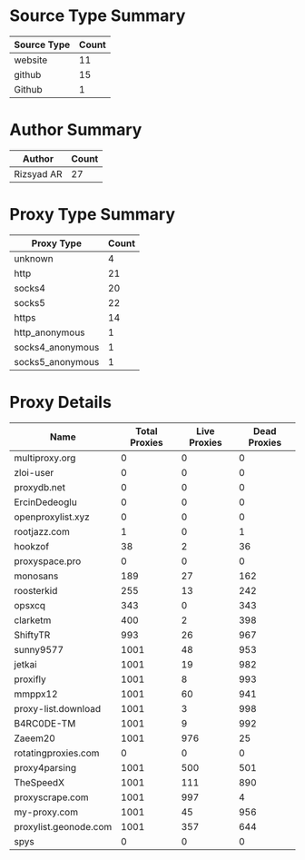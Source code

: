 # Source Type Summary

| Source Type | Count |
|-------------|-------|
| website | 11 |
| github | 15 |
| Github | 1 |


# Author Summary

| Author | Count |
|--------|-------|
| Rizsyad AR | 27 |


# Proxy Type Summary

| Proxy Type | Count |
|------------|-------|
| unknown | 4 |
| http | 21 |
| socks4 | 20 |
| socks5 | 22 |
| https | 14 |
| http_anonymous | 1 |
| socks4_anonymous | 1 |
| socks5_anonymous | 1 |


# Proxy Details

| Name | Total Proxies | Live Proxies | Dead Proxies |
|------|---------------|--------------|---------------|
| multiproxy.org | 0 | 0 | 0 |
| zloi-user | 0 | 0 | 0 |
| proxydb.net | 0 | 0 | 0 |
| ErcinDedeoglu | 0 | 0 | 0 |
| openproxylist.xyz | 0 | 0 | 0 |
| rootjazz.com | 1 | 0 | 1 |
| hookzof | 38 | 2 | 36 |
| proxyspace.pro | 0 | 0 | 0 |
| monosans | 189 | 27 | 162 |
| roosterkid | 255 | 13 | 242 |
| opsxcq | 343 | 0 | 343 |
| clarketm | 400 | 2 | 398 |
| ShiftyTR | 993 | 26 | 967 |
| sunny9577 | 1001 | 48 | 953 |
| jetkai | 1001 | 19 | 982 |
| proxifly | 1001 | 8 | 993 |
| mmppx12 | 1001 | 60 | 941 |
| proxy-list.download | 1001 | 3 | 998 |
| B4RC0DE-TM | 1001 | 9 | 992 |
| Zaeem20 | 1001 | 976 | 25 |
| rotatingproxies.com | 0 | 0 | 0 |
| proxy4parsing | 1001 | 500 | 501 |
| TheSpeedX | 1001 | 111 | 890 |
| proxyscrape.com | 1001 | 997 | 4 |
| my-proxy.com | 1001 | 45 | 956 |
| proxylist.geonode.com | 1001 | 357 | 644 |
| spys | 0 | 0 | 0 |
